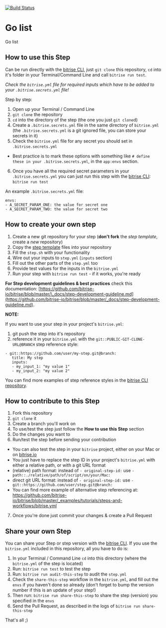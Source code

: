 [![Build Status](https://app.bitrise.io/app/e783d140de7df9d9/status.svg?token=RsL0h68Nd4D8wA_CtODchQ&branch=master)](https://app.bitrise.io/app/e783d140de7df9d9)

# Go list

Go list

## How to use this Step

Can be run directly with the [bitrise CLI](https://github.com/bitrise-io/bitrise),
just `git clone` this repository, `cd` into it's folder in your Terminal/Command Line
and call `bitrise run test`.

_Check the `bitrise.yml` file for required inputs which have to be
added to your `.bitrise.secrets.yml` file!_

Step by step:

1. Open up your Terminal / Command Line
2. `git clone` the repository
3. `cd` into the directory of the step (the one you just `git clone`d)
4. Create a `.bitrise.secrets.yml` file in the same directory of `bitrise.yml`
   (the `.bitrise.secrets.yml` is a git ignored file, you can store your secrets in it)
5. Check the `bitrise.yml` file for any secret you should set in `.bitrise.secrets.yml`

- Best practice is to mark these options with something like `# define these in your .bitrise.secrets.yml`, in the `app:envs` section.

6. Once you have all the required secret parameters in your `.bitrise.secrets.yml` you can just run this step with the [bitrise CLI](https://github.com/bitrise-io/bitrise): `bitrise run test`

An example `.bitrise.secrets.yml` file:

```
envs:
- A_SECRET_PARAM_ONE: the value for secret one
- A_SECRET_PARAM_TWO: the value for secret two
```

## How to create your own step

1. Create a new git repository for your step (**don't fork** the _step template_, create a _new_ repository)
1. Copy the [step template](https://github.com/bitrise-steplib/step-template) files into your repository
1. Fill the `step.sh` with your functionality
1. Wire out your inputs to `step.yml` (`inputs` section)
1. Fill out the other parts of the `step.yml` too
1. Provide test values for the inputs in the `bitrise.yml`
1. Run your step with `bitrise run test` - if it works, you're ready

**For Step development guidelines & best practices** check this documentation: [https://github.com/bitrise-io/bitrise/blob/master/\_docs/step-development-guideline.md](https://github.com/bitrise-io/bitrise/blob/master/_docs/step-development-guideline.md).

**NOTE:**

If you want to use your step in your project's `bitrise.yml`:

1. git push the step into it's repository
2. reference it in your `bitrise.yml` with the `git::PUBLIC-GIT-CLONE-URL@BRANCH` step reference style:

```
- git::https://github.com/user/my-step.git@branch:
   title: My step
   inputs:
   - my_input_1: "my value 1"
   - my_input_2: "my value 2"
```

You can find more examples of step reference styles
in the [bitrise CLI repository](https://github.com/bitrise-io/bitrise/blob/master/_examples/tutorials/steps-and-workflows/bitrise.yml#L65).

## How to contribute to this Step

1. Fork this repository
1. `git clone` it
1. Create a branch you'll work on
1. To use/test the step just follow the **How to use this Step** section
1. Do the changes you want to
1. Run/test the step before sending your contribution

- You can also test the step in your `bitrise` project, either on your Mac or on [bitrise.io](https://www.bitrise.io)
- You just have to replace the step ID in your project's `bitrise.yml` with either a relative path, or with a git URL format
- (relative) path format: instead of `- original-step-id:` use `- path::./relative/path/of/script/on/your/Mac:`
- direct git URL format: instead of `- original-step-id:` use `- git::https://github.com/user/step.git@branch:`
- You can find more example of alternative step referencing at: https://github.com/bitrise-io/bitrise/blob/master/_examples/tutorials/steps-and-workflows/bitrise.yml

7. Once you're done just commit your changes & create a Pull Request

## Share your own Step

You can share your Step or step version with the [bitrise CLI](https://github.com/bitrise-io/bitrise). If you use the `bitrise.yml` included in this repository, all you have to do is:

1. In your Terminal / Command Line `cd` into this directory (where the `bitrise.yml` of the step is located)
1. Run: `bitrise run test` to test the step
1. Run: `bitrise run audit-this-step` to audit the `step.yml`
1. Check the `share-this-step` workflow in the `bitrise.yml`, and fill out the
   `envs` if you haven't done so already (don't forget to bump the version number if this is an update
   of your step!)
1. Then run: `bitrise run share-this-step` to share the step (version) you specified in the `envs`
1. Send the Pull Request, as described in the logs of `bitrise run share-this-step`

That's all ;)
